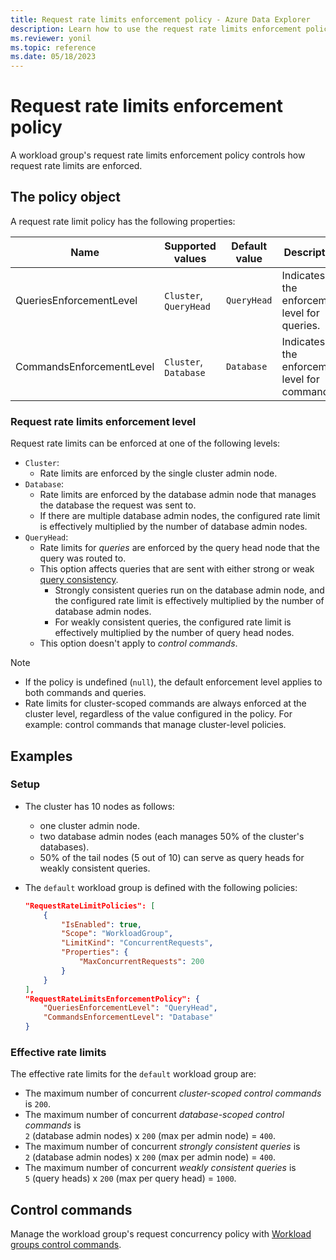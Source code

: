 ```yaml
---
title: Request rate limits enforcement policy - Azure Data Explorer
description: Learn how to use the request rate limits enforcement policy to enforce request rate limits.
ms.reviewer: yonil
ms.topic: reference
ms.date: 05/18/2023
---
```

# Request rate limits enforcement policy

A workload group's request rate limits enforcement policy controls how request rate limits are enforced.

## The policy object

A request rate limit policy has the following properties:

| Name                     | Supported values                            | Default value | Description                                   |
|--------------------------|---------------------------------------------|----------------|-----------------------------------------------|
| QueriesEnforcementLevel  | `Cluster`, `QueryHead`                      | `QueryHead`   | Indicates the enforcement level for queries.  |
| CommandsEnforcementLevel | `Cluster`, `Database`                       | `Database`    | Indicates the enforcement level for commands. |

### Request rate limits enforcement level

Request rate limits can be enforced at one of the following levels:

* `Cluster`:
  * Rate limits are enforced by the single cluster admin node.
* `Database`:
  * Rate limits are enforced by the database admin node that manages the database the request was sent to.
  * If there are multiple database admin nodes, the configured rate limit is effectively multiplied by the number of database admin nodes.
* `QueryHead`:
  * Rate limits for *queries* are enforced by the query head node that the query was routed to.
  * This option affects queries that are sent with either strong or weak [query consistency](../concepts/queryconsistency.md).
    * Strongly consistent queries run on the database admin node, and the configured rate limit is effectively multiplied by the number of database admin nodes.
    * For weakly consistent queries, the configured rate limit is effectively multiplied by the number of query head nodes.
  * This option doesn't apply to *control commands*.

> [!NOTE]
>
> * If the policy is undefined (`null`), the default enforcement level applies to both commands and queries.
> * Rate limits for cluster-scoped commands are always enforced at the cluster level, regardless of the value configured in the policy. For example: control commands that manage cluster-level policies.

## Examples

### Setup

* The cluster has 10 nodes as follows:
  * one cluster admin node.
  * two database admin nodes (each manages 50% of the cluster's databases).
  * 50% of the tail nodes (5 out of 10) can serve as query heads for weakly consistent queries.
* The `default` workload group is defined with the following policies:

    ```json
    "RequestRateLimitPolicies": [
        {
            "IsEnabled": true,
            "Scope": "WorkloadGroup",
            "LimitKind": "ConcurrentRequests",
            "Properties": {
                "MaxConcurrentRequests": 200
            }
        }
    ],
    "RequestRateLimitsEnforcementPolicy": {
        "QueriesEnforcementLevel": "QueryHead",
        "CommandsEnforcementLevel": "Database"
    }
    ```

### Effective rate limits

The effective rate limits for the `default` workload group are:

* The maximum number of concurrent *cluster-scoped control commands* is `200`.
* The maximum number of concurrent *database-scoped control commands* is <br>`2` (database admin nodes) x `200` (max per admin node) = `400`.
* The maximum number of concurrent *strongly consistent queries* is <br>`2` (database admin nodes) x `200` (max per admin node) = `400`.
* The maximum number of concurrent *weakly consistent queries* is <br>`5` (query heads) x `200` (max per query head) = `1000`.

## Control commands

Manage the workload group's request concurrency policy with [Workload groups control commands](./show-workload-group-command.md).